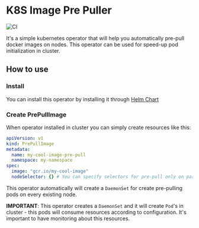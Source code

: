 # K8S Image Pre Puller

![CI](https://github.com/Cdayz/k8s-image-pre-puller/actions/workflows/main.yml/badge.svg)

It's a simple kubernetes operator that will help you automatically pre-pull docker images on nodes.
This operator can be used for speed-up pod initialization in cluster.

## How to use

### Install

You can install this operator by installing it through [Helm Chart](./charts/k8s-image-pre-puller/)

### Create PrePullImage

When operator installed in cluster you can simply create resources like this:

```yaml
apiVersion: v1
kind: PrePullImage
metadata:
  name: my-cool-image-pre-pull
  namespace: my-namespace
spec:
  image: "gcr.io/my-cool-image"
  nodeSelector: {} # You can specify selectors for pre-pull only on particular nodes
```

This operator automatically will create a `DaemonSet` for create pre-pulling pods on every existing node.

**IMPORTANT**: This operator creates a `DaemonSet` and it will create `Pod`'s in cluster - this pods will consume resources according to configuration. It's important to have monitoring about this resources.
